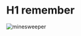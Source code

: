 # H1 remember

![minesweeper](http://en.wikipedia.org/wiki/Microsoft_Minesweeper#mediaviewer/File:Minesweeper_XP.png "minesweeper")